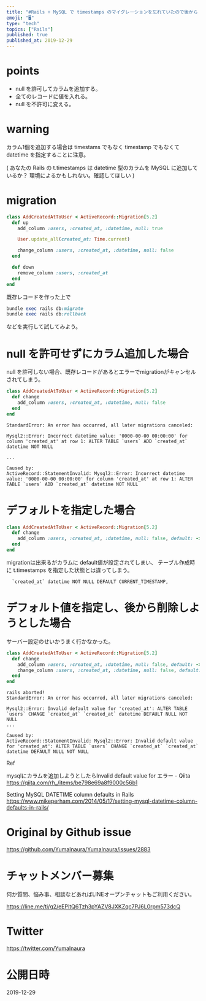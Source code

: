 ```yaml
---
title: "#Rails + MySQL で timestamps のマイグレーションを忘れていたので後から created_at / updated_"
emoji: "🖥"
type: "tech"
topics: ["Rails"]
published: true
published_at: 2019-12-29
---
```


# points

- null を許可してカラムを追加する。
- 全てのレコードに値を入れる。
- null を不許可に変える。

# warning 

カラム1個を追加する場合は timestams でもなく timestamp でもなくて datetime を指定することに注意。

( あなたの Rails の t.timestamps は datetime 型のカラムを MySQL に追加しているか？ 環境によるかもしれない。確認してほしい )


# migration

```rb
class AddCreatedAtToUser < ActiveRecord::Migration[5.2]
  def up
    add_column :users, :created_at, :datetime, null: true

    User.update_all(created_at: Time.current)

    change_column :users, :created_at, :datetime, null: false
  end

  def down
    remove_column :users, :created_at
  end
end
```

既存レコードを作った上で

```rb
bundle exec rails db:migrate
bundle exec rails db:rollback
```

などを実行して試してみよう。

#  null を許可せずにカラム追加した場合

null を許可しない場合、既存レコードがあるとエラーでmigrationがキャンセルされてしまう。

```rb
class AddCreatedAtToUser < ActiveRecord::Migration[5.2]
  def change
    add_column :users, :created_at, :datetime, null: false
  end
end
```

```
StandardError: An error has occurred, all later migrations canceled:

Mysql2::Error: Incorrect datetime value: '0000-00-00 00:00:00' for column 'created_at' at row 1: ALTER TABLE `users` ADD `created_at` datetime NOT NULL

...

Caused by:
ActiveRecord::StatementInvalid: Mysql2::Error: Incorrect datetime value: '0000-00-00 00:00:00' for column 'created_at' at row 1: ALTER TABLE `users` ADD `created_at` datetime NOT NULL
```

# デフォルトを指定した場合

```rb
class AddCreatedAtToUser < ActiveRecord::Migration[5.2]
  def change
    add_column :users, :created_at, :datetime, null: false, default: -> { 'NOW()' }
  end
end
```

migrationは出来るがカラムに default値が設定されてしまい、 テーブル作成時に t.timestamps を指定した状態とは違ってしまう。

```
  `created_at` datetime NOT NULL DEFAULT CURRENT_TIMESTAMP,
```

# デフォルト値を指定し、後から削除しようとした場合

サーバー設定のせいかうまく行かなかった。

```rb
class AddCreatedAtToUser < ActiveRecord::Migration[5.2]
  def change
    add_column :users, :created_at, :datetime, null: false, default: -> { 'NOW()' }
    change_column :users, :created_at, :datetime, null: false, default: ''
  end
end
```

```
rails aborted!
StandardError: An error has occurred, all later migrations canceled:

Mysql2::Error: Invalid default value for 'created_at': ALTER TABLE `users` CHANGE `created_at` `created_at` datetime DEFAULT NULL NOT NULL
...

Caused by:
ActiveRecord::StatementInvalid: Mysql2::Error: Invalid default value for 'created_at': ALTER TABLE `users` CHANGE `created_at` `created_at` datetime DEFAULT NULL NOT NULL
```


Ref

mysqlにカラムを追加しようとしたらInvalid default value for エラー - Qiita
https://qiita.com/rh_/items/be798e69a8f9000c56b1

Setting MySQL DATETIME column defaults in Rails
https://www.mikeperham.com/2014/05/17/setting-mysql-datetime-column-defaults-in-rails/

# Original by Github issue

https://github.com/YumaInaura/YumaInaura/issues/2883








<!-- Update From Qiita API -->

# チャットメンバー募集


何か質問、悩み事、相談などあればLINEオープンチャットもご利用ください。

https://line.me/ti/g2/eEPltQ6Tzh3pYAZV8JXKZqc7PJ6L0rpm573dcQ





# Twitter


https://twitter.com/YumaInaura


<!-- Update From Qiita API -->



# 公開日時

2019-12-29
